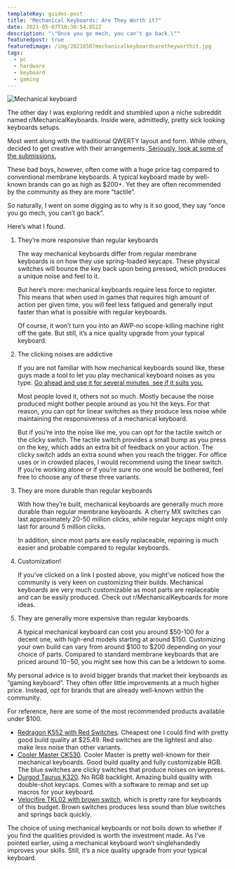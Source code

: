```yaml
---
templateKey: guides-post
title: "Mechanical Keyboards: Are They Worth it?"
date: 2021-05-07T10:30:54.852Z
description: "\"Once you go mech, you can't go back.\""
featuredpost: true
featuredimage: /img/20210507mechanicalkeyboardsaretheyworthit.jpg
tags:
  - pc
  - hardware
  - keyboard
  - gaming
---
```

![Mechanical keyboard](/img/20210507mechanicalkeyboardsaretheyworthit.jpg)

The other day I was exploring reddit and stumbled upon a niche subreddit named r/MechanicalKeyboards. Inside were, admittedly, pretty sick looking keyboards setups. 

Most went along with the traditional QWERTY layout and form. While others, decided to get creative with their arrangements.[ Seriously, look at some of the submissions.](https://imgur.com/r/mechanicalkeyboards)

These bad boys, however, often come with a huge price tag compared to conventional membrane keyboards. A typical keyboard made by well-known brands can go as high as $200+. Yet they are often recommended by the community as they are more “tactile”.

So naturally, I went on some digging as to why is it so good, they say “once you go mech, you can’t go back”. 

Here’s what I found.

1. They’re more responsive than regular keyboards

   The way mechanical keyboards differ from regular membrane keyboards is on how they use spring-loaded keycaps. These physical switches will bounce the key back upon being pressed, which produces a unique noise and feel to it. 

   But here’s more: mechanical keyboards require less force to register. This means that when used in games that requires high amount of action per given time, you will feel less fatigued and generally input faster than what is possible with regular keyboards. 

   Of course, it won’t turn you into an AWP-no scope-killing machine right off the gate. But still, it’s a nice quality upgrade from your typical keyboard.
2. The clicking noises are addictive

   If you are not familiar with how mechanical keyboards sound like, these guys made a tool to let you play mechanical keyboard noises as you type.  [Go ahead and use it for several minutes, see if it suits you.](https://mechvibes.com/.)

   Most people loved it, others not so much. Mostly because the noise produced might bother people around as you hit the keys. For that reason, you can opt for linear switches as they produce less noise while maintaining the responsiveness of a mechanical keyboard.

   But if you’re into the noise like me, you can opt for the tactile switch or the clicky switch. The tactile switch provides a small bump as you press on the key, which adds an extra bit of feedback on your action. The clicky switch adds an extra sound when you reach the trigger.
   For office uses or in crowded places, I would recommend using the linear switch. If you’re working alone or if you’re sure no one would be bothered, feel free to choose any of these three variants.
3. They are more durable than regular keyboards

   With how they’re built, mechanical keyboards are generally much more durable than regular membrane keyboards. A cherry MX switches can last approximately 20-50 million clicks, while regular keycaps might only last for around 5 million clicks.

   In addition, since most parts are easily replaceable, repairing is much easier and probable compared to regular keyboards.
4. Customization!

   If you’ve clicked on a link I posted above, you might’ve noticed how the community is very keen on customizing their builds. Mechanical keyboards are very much customizable as most parts are replaceable and can be easily produced. Check out r/MechanicalKeyboards for more ideas.
5. They are generally more expensive than regular keyboards.

   A typical mechanical keyboard can cost you around $50-100 for a decent one, with high-end models starting at around $150. Customizing your own build can vary from around $100 to $200 depending on your choice of parts. Compared to standard membrane keyboards that are priced around $10-$50, you might see how this can be a letdown to some.

My personal advice is to avoid bigger brands that market their keyboards as “gaming keyboard”. They often offer little improvements at a much higher price. Instead, opt for brands that are already well-known within the community. 

For reference, here are some of the most recommended products available under $100. 

* [Redragon K552 with Red Switches](https://amzn.to/3usKX53). Cheapest one I could find with pretty good build quality at $25.49. Red switches are the lightest and also make less noise than other variants.
* [Cooler Master CK530](https://amzn.to/3txUTck). Cooler Master is pretty well-known for their mechanical keyboards. Good build quality and fully customizable RGB. The blue switches are clicky switches that produce noises on keypress.
* [Durgod Taurus K320](https://amzn.to/2PYezIz). No RGB backlight. Amazing build quality with double-shot keycaps. Comes with a software to remap and set up macros for your keyboard.
* [Velocifire TKL02 with brown switch](https://amzn.to/3trXFQa), which is pretty rare for keyboards of this budget. Brown switches produces less sound than blue switches and springs back quickly.

The choice of using mechanical keyboards or not boils down to whether if you find the qualities provided is worth the investment made. As I’ve pointed earlier, using a mechanical keyboard won’t singlehandedly improves your skills. Still, it’s a nice quality upgrade from your typical keyboard.